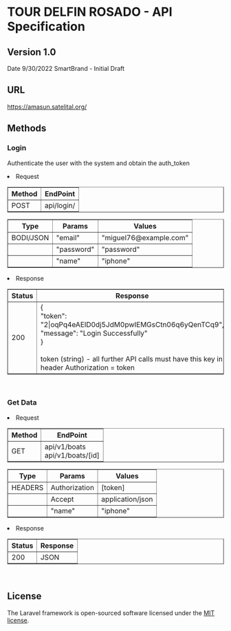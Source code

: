 # TOUR DELFIN ROSADO - API Specification 

## Version 1.0
Date 9/30/2022 SmartBrand - Initial Draft

## URL

https://amasun.satelital.org/

## Methods

### Login
Authenticate the user with the system and obtain the auth_token

<li>Request</li>
<table border=1>
    <tr>
        <th>
            Method
        </th>
        <th>
            EndPoint
        </th>
    </tr>
    <tr>
        <td> 
            POST
        </td>
        <td> 
            api/login/
        </td>
    </tr>
</table>
<table border=1>
    <tr>
        <th>
            Type
        </th>
        <th>
            Params
        </th>
        <th>
            Values
        </th>
    </tr>
    <tr>
        <td> 
            BODI/JSON
        </td>
        <td> 
            "email"
        </td>
        <td> 
            "miguel76@example.com"
        </td>
    </tr>
    <tr>
        <td> 
            <p></p>
        </td>
        <td> 
            "password"
        </td>
        <td> 
            "password"
        </td>
    <tr>
        <td> 
            <p></p>
        </td>
        <td> 
            "name"
        </td>
        <td> 
            "iphone"
        </td>
    </tr>
</table>

<li>Response</li>
<table border=1>
    <tr>
        <th>
            Status
        </th>
        <th>
            Response
        </th>
    </tr>
    <tr>
        <td> 
            200
        </td>
        <td> 
            {<br> "token": "2|oqPq4eAElD0dj5JdM0pwIEMGsCtn06q6yQenTCq9",<br>
	"message": "Login Successfully" <br>}
    <br>
    <br>
    token (string) - all further API calls must have this key in header Authorization = token
        </td>
    </tr>
</table>
<br>

### Get Data

<li>Request</li>
<table border=1>
    <tr>
        <th>
            Method
        </th>
        <th>
            EndPoint
        </th>
    </tr>
    <tr>
        <td> 
            GET
        </td>
        <td> 
            api/v1/boats<br>
            api/v1/boats/[id]
        </td>
    </tr>
</table>
<table border=1>
    <tr>
        <th>
            Type
        </th>
        <th>
            Params
        </th>
        <th>
            Values
        </th>
    </tr>
    <tr>
        <td> 
            HEADERS
        </td>
        <td> 
            Authorization
        </td>
        <td> 
            [token]
        </td>
    </tr>
    <tr>
        <td> 
            <p></p>
        </td>
        <td> 
            Accept
        </td>
        <td> 
            application/json
        </td>
    <tr>
        <td> 
            <p></p>
        </td>
        <td> 
            "name"
        </td>
        <td> 
            "iphone"
        </td>
    </tr>
</table>

<li>Response</li>
<table border=1>
    <tr>
        <th>
            Status
        </th>
        <th>
            Response
        </th>
    </tr>
    <tr>
        <td> 
            200
        </td>
        <td> 
            JSON
        </td>
    </tr>
</table>
<br>

## License

The Laravel framework is open-sourced software licensed under the [MIT license](https://opensource.org/licenses/MIT).
